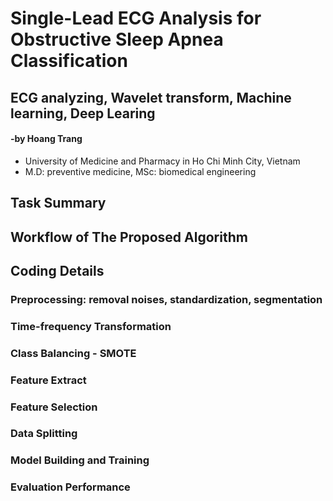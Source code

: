 # Single-Lead ECG Analysis for Obstructive Sleep Apnea Classification
## ECG analyzing, Wavelet transform, Machine learning, Deep Learing
#### -by Hoang Trang
* University of Medicine and Pharmacy in Ho Chi Minh City, Vietnam
* M.D: preventive medicine, MSc: biomedical engineering
## Task Summary
## Workflow of The Proposed Algorithm
## Coding Details
### Preprocessing: removal noises, standardization, segmentation
### Time-frequency Transformation
### Class Balancing - SMOTE
### Feature Extract
### Feature Selection
### Data Splitting
### Model Building and Training
### Evaluation Performance



